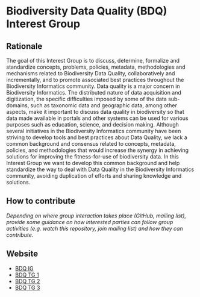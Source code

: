 # Biodiversity Data Quality (BDQ) Interest Group

## Rationale

The goal of this Interest Group is to discuss, determine, formalize and standardize concepts, problems, policies, metadata, methodologies and mechanisms related to Biodiversity Data Quality, collaboratively and incrementally, and to promote associated best practices throughout the Biodiversity Informatics community. Data quality is a major concern in Biodiversity Informatics. The distributed nature of data acquisition and digitization, the specific difficulties imposed by some of the data sub-domains, such as taxonomic data and geographic data, among other aspects, make it important to discuss data quality in biodiversity so that data made available in portals and other systems can be used for various purposes such as education, science, and decision making. Although several initiatives in the Biodiversity Informatics community have been striving to develop tools and best practices about Data Quality, we lack a common background and consensus related to concepts, metadata, policies, and methodologies that would increase the synergy in achieving solutions for improving the fitness-for-use of biodiversity data. In this Interest Group we want to develop this common background and help standardize the way to deal with Data Quality in the Biodiversity Informatics community, avoiding duplication of efforts and sharing knowledge and solutions.

## How to contribute

_Depending on where group interaction takes place (GitHub, mailing list), provide some guidance on how interested parties can follow group activities (e.g. watch this repository, join mailing list) and how they can contribute._

## Website 

- [BDQ IG](https://f4uframework.github.io/bdq/)
- [BDQ TG 1](https://f4uframework.github.io/bdq/tg1)
- [BDQ TG 2](https://f4uframework.github.io/bdq/tg2)
- [BDQ TG 3](https://f4uframework.github.io/bdq/tg3)
